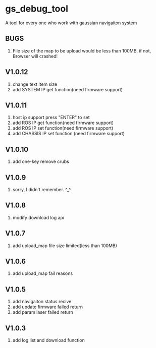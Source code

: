 # gs_debug_tool
A tool for every one who work with gaussian navigaiton system

## BUGS
1. File size of the map to be upload would be less than 100MB, if not, Browser will crashed!

## V1.0.12
1. change text item size
2. add SYSTEM IP get function(need firmware support) 

## V1.0.11
1. host ip support press "ENTER" to set
2. add ROS IP get function(need firmware support) 
3. add ROS IP set function(need firmware support) 
4. add CHASSIS IP set function (need firmware support) 

## V1.0.10
1. add one-key remove crubs

## V1.0.9
1. sorry, I didn't remember. ^_^

## V1.0.8
1. modify download log api

## V1.0.7
1. add upload_map file size limited(less than 100MB)

## V1.0.6
1. add upload_map fail reasons


## V1.0.5
1. add navigaiton status recive
2. add update firmware failed return
3. add param laser failed return

## V1.0.3
1. add log list and download function

